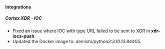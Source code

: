 
#### Integrations

##### Cortex XDR - IOC

- Fixed an issue where IOC with type URL failed to be sent to XDR in **xdr-iocs-push**.
- Updated the Docker image to: *demisto/python3:3.10.13.84405*.

